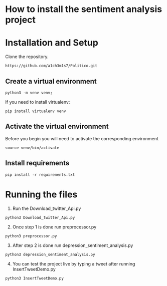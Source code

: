 # How to install the sentiment analysis project

# Installation and Setup
Clone the repository.
```
https://github.com/a1ch3m1s7/Politico.git

```

## Create a virtual environment
```
python3 -m venv venv;
```

If you need to install virtualenv:
```
pip install virtualenv venv
```

## Activate the virtual environment
Before you begin you will need to activate the corresponding environment
```
source venv/bin/activate
```
## Install requirements
```
pip install -r requirements.txt
```
# Running the files

1. Run the Download_twitter_Api.py

```
python3 Download_twitter_Api.py
```

2. Once step  1 is done run preprocessor.py

```
python3 preprocessor.py
```

3. After step 2 is done run depression_sentiment_analysis.py

```
python3 depression_sentiment_analysis.py
```

4. You can test the project live by typing a tweet after running InsertTweetDemo.py

```
python3 InsertTweetDemo.py

```

